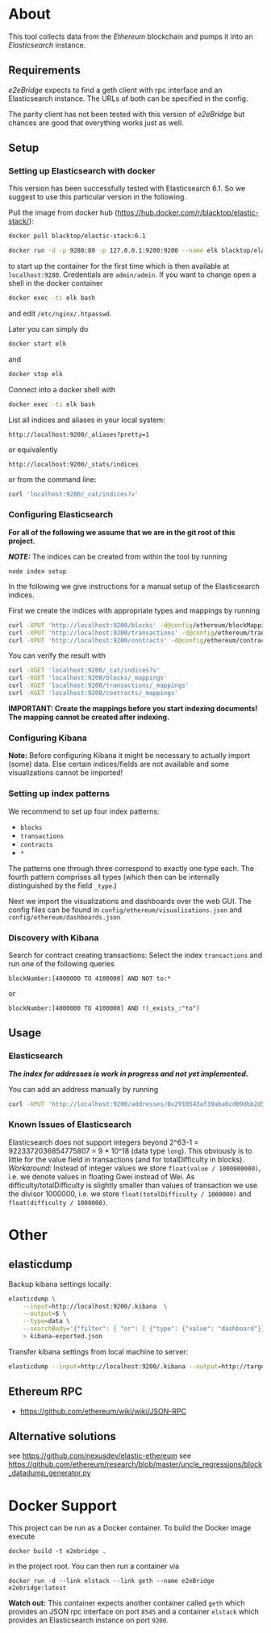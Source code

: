 # About

This tool collects data from the *Ethereum* blockchain and pumps it into an *Elasticsearch* instance. 

## Requirements

*e2eBridge* expects to find a geth client with rpc interface and an Elasticsearch instance. The URLs of both can be specified in the config.

The parity client has not been tested with this version of *e2eBridge* but chances are good that everything works just as well.

## Setup

### Setting up Elasticsearch with docker

This version has been successfully tested with Elasticsearch 6.1. So we suggest to use this particular version in the following.

Pull the image from docker hub (https://hub.docker.com/r/blacktop/elastic-stack/):
```bash
docker pull blacktop/elastic-stack:6.1
```

```bash
docker run -d -p 9280:80 -p 127.0.0.1:9200:9200 --name elk blacktop/elastic-stack:6.1 
```
to start up the container for the first time which is then available at `localhost:9280`. Credentials are `admin/admin`. If you want to change open a shell in the docker container
```bash
docker exec -ti elk bash
```
and edit `/etc/nginx/.htpasswd`.

Later you can simply do
```bash
docker start elk
```
and
```bash
docker stop elk
```

Connect into a docker shell with
```bash
docker exec -ti elk bash
```

List all indices and aliases in your local system:
```
http://localhost:9200/_aliases?pretty=1
```
or equivalently
```
http://localhost:9200/_stats/indices
```
or from the command line:
```bash
curl 'localhost:9200/_cat/indices?v'
```

### Configuring Elasticsearch

**For all of the following we assume that we are in the git root of this project.**

***NOTE:*** The indices can be created from within the tool by running
```
node index setup
```
In the following we give instructions for a manual setup of the Elasticsearch indices.

First we create the indices with appropriate types and mappings by running
```bash
curl -XPUT 'http://localhost:9200/blocks' -d@config/ethereum/blockMapping.json
curl -XPUT 'http://localhost:9200/transactions' -d@config/ethereum/transactionMapping.json
curl -XPUT 'http://localhost:9200/contracts' -d@config/ethereum/contractMapping.json
```

You can verify the result with
```bash
curl -XGET 'localhost:9200/_cat/indices?v'
curl -XGET 'localhost:9200/blocks/_mappings'
curl -XGET 'localhost:9200/transactions/_mappings'
curl -XGET 'localhost:9200/contracts/_mappings'
```

**IMPORTANT: Create the mappings before you start indexing documents! The mapping cannot be created after indexing.**

### Configuring Kibana

**Note:** Before configuring Kibana it might be necessary to actually import (some) data. Else certain indices/fields are not available and some visualizations cannot be imported!

### Setting up index patterns

We recommend to set up four index patterns:
   * `blocks`
   * `transactions`
   * `contracts`
   * `*`
   
The patterns one through three correspond to exactly one type each. The fourth pattern comprises all types (which then can be internally distinguished by the field `_type`.)

Next we import the visualizations and dashboards over the web GUI. The config files can be found in 
`config/ethereum/visualizations.json` and `config/ethereum/dashboards.json`

### Discovery with Kibana

Search for contract creating transactions: Select the index `transactions` and run one of the following queries
```
blockNumber:[4000000 TO 4100000] AND NOT to:*
```
or 
```
blockNumber:[4000000 TO 4100000] AND !(_exists_:"to") 
```

## Usage

### Elasticsearch

***The index for addresses is work in progress and not yet implemented.*** 

You can add an address manually by running
```bash
curl -XPUT 'http://localhost:9200/addresses/0x2910543af39aba0cd09dbb2d50200b3e800a63d2' -d '{"comment" : "Kraken"}'
```

### Known Issues of Elasticsearch

Elasticsearch does not support integers beyond 2^63-1 = 9223372036854775807 = 9 * 10^18 (data type `long`). This obviously is to little for the value field in transactions (and for totalDifficulty in blocks).
*Workaround:* Instead of integer values we store `float(value / 1000000000)`, i.e. we denote values in floating Gwei instead of Wei.
As difficulty/totalDifficulty is slightly smaller than values of transaction we use the divisor 1000000, i.e. we store `float(totalDifficulty / 1000000)` and `float(difficulty / 1000000)`.

# Other

## elasticdump

Backup kibana settings locally:
```bash
elasticdump \
    --input=http://localhost:9200/.kibana  \
    --output=$ \
    --type=data \
    --searchBody='{"filter": { "or": [ {"type": {"value": "dashboard"}}, {"type" : {"value":"visualization"}}] }}' \
    > kibana-exported.json
```

Transfer kibana settings from local machine to server:
```bash
elasticdump --input=http://localhost:9200/.kibana --output=http://target-server.tld:9200/.kibana --type=data --searchBody='{"filter": { "or": [ {"type": {"value": "dashboard"}}, {"type" : {"value":"visualization"}}] }}'
```

## Ethereum RPC

* https://github.com/ethereum/wiki/wiki/JSON-RPC


## Alternative solutions

see https://github.com/nexusdev/elastic-ethereum
see https://github.com/ethereum/research/blob/master/uncle_regressions/block_datadump_generator.py

# Docker Support

This project can be run as a Docker container. To build the Docker image execute
```
docker build -t e2ebridge .
``` 
in the project root. You can then run a container via
``` 
docker run -d --link elstack --link geth --name e2eBridge e2ebridge:latest
```
**Watch out:** This container expects another container called `geth` which provides an JSON rpc interface on port `8545` and a container `elstack` which provides an Elasticsearch instance on port `9200`. 
 